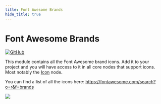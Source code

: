 ```yaml
---
title: Font Awesome Brands
hide_title: true
---
```


# Font Awesome Brands

[![GitHub](https://img.shields.io/static/v1?style=plastic&logo=github&label=GitHub&message=Source%20Code)](https://github.com/noodlapp/modules/tree/main/modules/font-awesome-brands)

This module contains all the Font Awesome brand icons. Add it to your project and you will have access to it in all core nodes that support icons. Most notably the [Icon](/nodes/basic-elements/icon) node.

You can find a list of all the icons here: https://fontawesome.com/search?o=r&f=brands

<div className="ndl-image-with-background xl">

![](/library/modules/material-icons/iconpicker.png)

</div>
